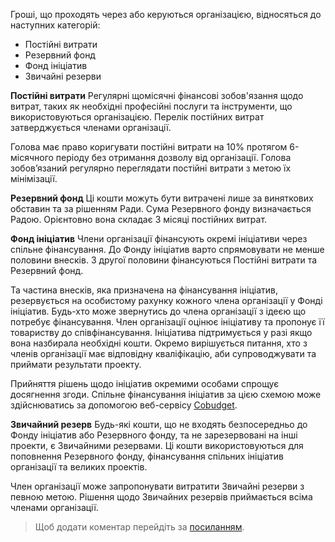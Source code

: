 Гроші, що проходять через або керуються організацією, відносяться до наступних категорій:

- Постійні витрати
- Резервний фонд
- Фонд ініціатив
- Звичайні резерви

**Постійні витрати**
Регулярні щомісячні фінансові зобов'язання щодо витрат, таких як необхідні професійні послуги та інструменти, що використовуються організацією. Перелік постійних витрат затверджується членами організації. 

Голова має право коригувати постійні витрати на 10% протягом 6-місячного періоду без отримання дозволу від організації. Голова зобов’язаний регулярно переглядати постійні витрати з метою їх мінімізації.

**Резервний фонд**
Ці кошти можуть бути витрачені лише за виняткових обставин та за рішенням Ради. Сума Резервного фонду визначається Радою. Орієнтовно вона складає 3 місяці постійних витрат.

**Фонд ініціатив**
Члени організації фінансують окремі ініціативи через спільне фінансування. До Фонду ініціатив варто спрямовувати не менше половини внесків. З другої половини фінансуються Постійні витрати та Резервний фонд.

Та частина внесків, яка призначена на фінансування ініціатив, резервується на особистому рахунку кожного члена організації у Фонді ініціатив. Будь-хто може звернутись до члена організації з ідеєю що потребує фінансування. Член організації оцінює ініціативу та пропонує її товариству до співфінансування. Ініціатива підтримується у разі якщо вона назбирала необхідні кошти. Окремо вирішується питання, хто з членів організації має відповідну кваліфікацію, аби супроводжувати та приймати результати проекту.

Прийняття рішень щодо ініціатив окремими особами спрощує досягнення згоди. Спільне фінансування ініціатив за цією схемою може здійснюватись за допомогою веб-сервісу [Cobudget](http://cobudget.co/). 

**Звичайний резерв**
Будь-які кошти, що не входять безпосередньо до Фонду ініціатив або Резервного фонду, та не зарезервовані на інші проекти, є Звичайними резервами. Ці кошти використовуються для поповнення Резервного фонду, фінансування спільних ініціатив організації та великих проектів.

Член організації може запропонувати витратити Звичайні резерви з певною метою. Рішення щодо Звичайних резервів приймається всіма членами організації.


> Щоб додати коментар перейдіть за [посиланням](https://drive.google.com/file/d/151Fw8yNkpEeuaPa5S5I1cDx9BrJ8aSts/view?usp=sharing).
<!--stackedit_data:
eyJoaXN0b3J5IjpbMTgyNzQ0OTQyNF19
-->